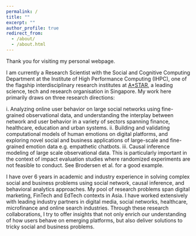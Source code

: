 ```yaml
---
permalink: /
title: ""
excerpt: ""
author_profile: true
redirect_from: 
  - /about/
  - /about.html
---
```


Thank you for visiting my personal webpage.


I am currently a Research Scientist with the Social and Cognitive Computing Department at the Institute of High Performance Computing (IHPC), one of the flagship interdisciplinary research institutes at [A*STAR]({https://www.a-star.edu.sg/}), a leading science, tech and research organisation in Singapore. My work here primarily draws on three research directions:

i. Analyzing online user behavior on large social networks using fine-grained observational data, and understanding the interplay between network and user behavior in a variety of sectors spanning finance, healthcare, education and urban systems. 
ii. Building and validating computational models of human emotions on digital platforms, and exploring novel social and business applications of large-scale and fine-grained emotion data e.g. empathetic chatbots. 
iii. Causal inference modeling of large scale observational data. This is particularly important in the context of impact evaluation studies where randomized experiments are not feasible to conduct. See Brodersen et al. for a good example.

I have over 6 years in academic and industry experience in solving complex social and business problems using social network, causal inference, and behavioral analytics approaches. My pool of research problems span digital marketing, FinTech and EdTech contexts in Asia. I have worked extensively with leading industry partners in digital media, social networks, healthcare, microfinance and online search industries. Through these research collaborations, I try to offer insights that not only enrich our understanding of how users behave on emerging platforms, but also deliver solutions to tricky social and business problems.
  

